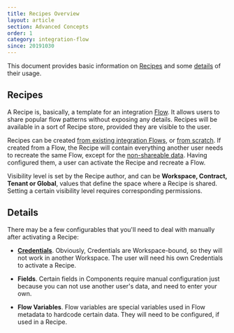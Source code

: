 ```yaml
---
title: Recipes Overview
layout: article
section: Advanced Concepts
order: 1
category: integration-flow
since: 20191030
---
```


This document provides basic information on [Recipes](#recipes) and some [details](#details) of their usage.

## Recipes

A Recipe is, basically, a template for an integration [Flow](integration-flow-overview). It allows users to share popular flow patterns without exposing any details. Recipes will be available in a sort of Recipe store, provided they are visible to the user.

Recipes can be created [from existing integration Flows]({{site.data.tenant.apiBaseUri}}/docs/v2/#create-a-recipe-from-existing-flow), or [from scratch]({{site.data.tenant.apiBaseUri}}/docs/v2/#create-a-recipe). If created from a Flow, the Recipe will contain everything another user needs to recreate the same Flow, except for the [non-shareable data](#details). Having configured them, a user can activate the Recipe and recreate a Flow.

Visibility level is set by the Recipe author, and can be **Workspace, Contract, Tenant or Global**, values that define the space where a Recipe is shared. Setting a certain visibility level requires corresponding permissions.

## Details

There may be a few configurables that you'll need to deal with manually after activating a Recipe:

- **[Credentials](credential)**. Obviously, Credentials are Workspace-bound, so they will not work in another Workspace. The user will need his own Credentials to activate a Recipe.

- **Fields**. Certain fields in Components require manual configuration just because you can not use another user's data, and need to enter your own.

- **Flow Variables**. Flow variables are special variables used in Flow metadata to hardcode certain data. They will need to be configured, if used in a Recipe.
